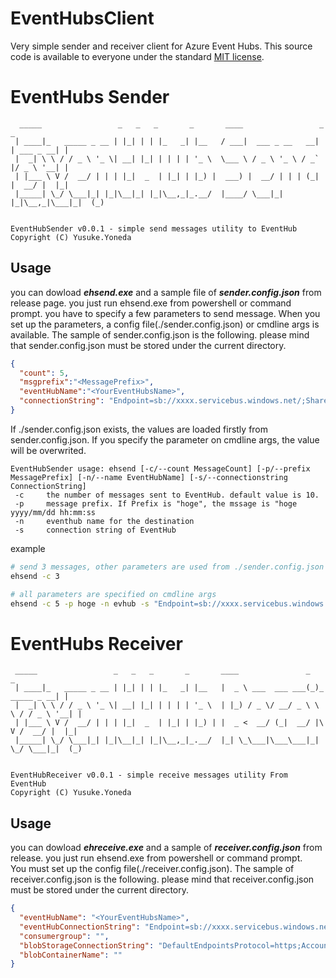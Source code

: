 # EventHubsClient
Very simple sender and receiver client for Azure Event Hubs. This source code is available to everyone under the standard [MIT license](./LICENSE).


# EventHubs Sender

```
  _____                 _   _   _       _       ____                 _           _
 | ____|_   _____ _ __ | |_| | | |_   _| |__   / ___|  ___ _ __   __| | ___ _ __| |
 |  _| \ \ / / _ \ '_ \| __| |_| | | | | '_ \  \___ \ / _ \ '_ \ / _` |/ _ \ '__| |
 | |___ \ V /  __/ | | | |_|  _  | |_| | |_) |  ___) |  __/ | | | (_| |  __/ |  |_|
 |_____| \_/ \___|_| |_|\__|_| |_|\__,_|_.__/  |____/ \___|_| |_|\__,_|\___|_|  (_)


EventHubSender v0.0.1 - simple send messages utility to EventHub
Copyright (C) Yusuke.Yoneda
```


## Usage
you can dowload ***ehsend.exe*** and a sample file of ***sender.config.json*** from release page. you just run ehsend.exe from powershell or command prompt.
you have to specify a few parameters to send message. When you set up the parameters, a config file(./sender.config.json) or cmdline args is available.
The sample of sender.config.json is the following. please mind that sender.config.json must be stored under the current directory.

```json
{
  "count": 5,
  "msgprefix":"<MessagePrefix>",
  "eventHubName":"<YourEventHubsName>",
  "connectionString": "Endpoint=sb://xxxx.servicebus.windows.net/;SharedAccessKeyName=xxxx;SharedAccessKey=xxxxx;EntityPath=xxx"
}
```

If ./sender.config.json exists, the values are loaded firstly from sender.config.json. If you specify the parameter on cmdline args, the value will be overwrited.

```
EventHubSender usage: ehsend [-c/--count MessageCount] [-p/--prefix MessagePrefix] [-n/--name EventHubName] [-s/--connectionstring ConnectionString]
 -c     the number of messages sent to EventHub. default value is 10.
 -p     message prefix. If Prefix is "hoge", the mssage is "hoge yyyy/mm/dd hh:mm:ss
 -n     eventhub name for the destination
 -s     connection string of EventHub
```

example
```sh
# send 3 messages, other parameters are used from ./sender.config.json
ehsend -c 3

# all parameters are specified on cmdline args
ehsend -c 5 -p hoge -n evhub -s "Endpoint=sb://xxxx.servicebus.windows.net/;SharedAccessKeyName=xxxx;SharedAccessKey=xxxx;EntityPath=xxx"
```

# EventHubs Receiver

```
 _____                 _   _   _       _       ____               _                _
 | ____|_   _____ _ __ | |_| | | |_   _| |__   |  _ \ ___  ___ ___(_)_   _____ _ __| |
 |  _| \ \ / / _ \ '_ \| __| |_| | | | | '_ \  | |_) / _ \/ __/ _ \ \ \ / / _ \ '__| |
 | |___ \ V /  __/ | | | |_|  _  | |_| | |_) | |  _ <  __/ (_|  __/ |\ V /  __/ |  |_|
 |_____| \_/ \___|_| |_|\__|_| |_|\__,_|_.__/  |_| \_\___|\___\___|_| \_/ \___|_|  (_)


EventHubReceiver v0.0.1 - simple receive messages utility From EventHub
Copyright (C) Yusuke.Yoneda
```

## Usage
you can dowload ***ehreceive.exe*** and a sample of ***receiver.config.json*** from release. you just run ehsend.exe from powershell or command prompt.   
You must set up the config file(./receiver.config.json). The sample of receiver.config.json is the following. please mind that receiver.config.json must be stored under the current directory.

```json
{
  "eventHubName": "<YourEventHubsName>",
  "eventHubConnectionString": "Endpoint=sb://xxxx.servicebus.windows.net/;SharedAccessKeyName=xxxx;SharedAccessKey=xxxxx;EntityPath=xxx",
  "consumergroup": "",
  "blobStorageConnectionString": "DefaultEndpointsProtocol=https;AccountName=xxx;AccountKey=xxx;EndpointSuffix=core.windows.net",
  "blobContainerName": ""
}
```

